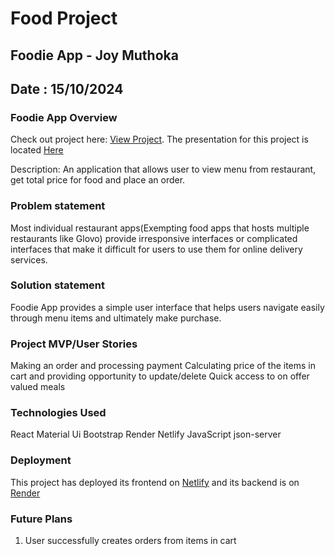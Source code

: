 # Food Project 
## Foodie App - Joy Muthoka
## Date : 15/10/2024

### Foodie App Overview
Check out project here: [View Project](https://fluffy-sundae-8e1233.netlify.app/). The presentation for this project is located [Here](https://www.canva.com/design/DAGT0BFfX7o/xAfhVbRSSpvBL9VrVb6jHw/edit)

Description: An application that allows user to view menu from restaurant, get total price for food and place an order.

### Problem statement
Most individual restaurant apps(Exempting food apps that hosts multiple restaurants like Glovo) provide irresponsive interfaces or complicated interfaces that make it difficult for users to use them for online delivery services.

### Solution statement
Foodie App provides a simple user interface that helps users navigate easily through menu items and ultimately make purchase.


### Project MVP/User Stories
Making an order and processing payment
Calculating price of the items  in cart and providing opportunity to update/delete
Quick access to on offer valued meals


### Technologies Used
React
Material Ui
Bootstrap
Render
Netlify
JavaScript
json-server

###   Deployment 
This project has deployed its frontend on [Netlify](https://fluffy-sundae-8e1233.netlify.app/) and its backend is on [Render](https://json-server-template-676m.onrender.com)



### Future Plans
1. User successfully creates orders from items in cart
